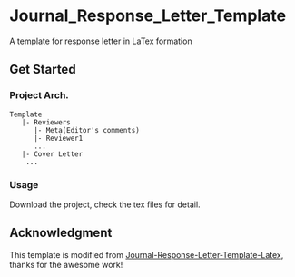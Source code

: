 # Journal_Response_Letter_Template
A template for response letter in LaTex formation

## Get Started
### Project Arch.
```
Template
   |- Reviewers
      |- Meta(Editor's comments)
      |- Reviewer1
      ...   
   |- Cover Letter
    ...
```
### Usage
Download the project, check the tex files for detail.
## Acknowledgment

This template is modified from [Journal-Response-Letter-Template-Latex](https://github.com/shellywhen/Journal-Response-Letter-Template-Latex), thanks for the awesome work!
